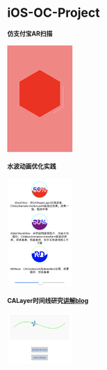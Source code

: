 # iOS-OC-Project

<p>
<h4>仿支付宝AR扫描</h4>
<img src='./images/ARScan.png' width=150></img>
</p>

<p>
<h4>水波动画优化实践</h4>
<img src='./images/wave.png' width=150></img>
</p>

<p>
<h4>CALayer时间线研究<a href = 'http://www.cnblogs.com/six6/p/8722938.html'>讲解blog</a></h4>
<img src='./images/airplane.png' width=150></img>
</p>

